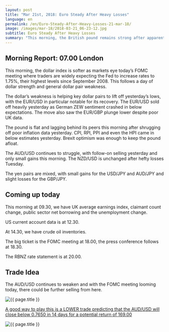 ```yaml
---
layout: post
title: "Mar 21st, 2018: Euro Steady After Heavy Losses"
language: en
permalink: /en/Euro-Steady-After-Heavy-Losses-21-mar-18/
image: /images/mar-18/2018-03-21_06-23-12.jpg
subtitle: Euro Steady After Heavy Losses
summary: "This morning, the British pound remains strong after apparent key Brexit breakthroughs yesterday. The EUR/GBP plunged at one point, eventually closing lower but above the extremes of the day"
---
```

## Morning Report: 07.00 London

This morning, the dollar index is softer as markets eye today’s FOMC meeting where traders are widely expecting the Fed to increase rates to 1.75%, their highest levels since September 2008. This follows a day of dollar strength and general dollar pair weakness. 

The dollar’s weakness is helping key dollar pairs to lift off yesterday’s lows, with the EUR/USD in particular notable for its recovery. The EUR/USD sold off heavily yesterday as German ZEW sentiment crashed in below expectations. The move also saw the EUR/GBP plunge lower despite poor UK data. 

The pound is flat and lagging behind its peers this morning after shrugging off poor inflation data yesterday. CPI, RPI, PPI and even the HPI came in below estimates yesterday. Brexit optimism was enough to keep the pound afloat. 

The AUD/USD continues to struggle, with follow-on selling yesterday and only small gains this morning. The NZD/USD is unchanged after hefty losses Tuesday. 

The yen pairs are mixed, with small gains for the USD/JPY and AUD/JPY and slight losses for the GBP/JPY. 

## Coming up today 

This morning at 09.30, we have UK average earnings index, claimant count change, public sector net borrowing and the unemployment change. 

US current account data is at 12.30.

At 14.30, we have crude oil inventories.

The big ticket is the FOMC meeting at 18.00, the press conference follows at 18.30. 

The RBNZ rate statement is at 20.00.  

## Trade Idea

The AUD/USD continues to weaken and with the FOMC meeting looming today, there could be further selling from here.

<img class="post-image" src="{{ site.url }}/images/mar-18/2018-03-21_06-23-12.jpg" alt="{{ page.title }}" title="{{ page.title }}">

<a href="%LINK%%?currency=GBP&market=forex&underlying=frxAUDUSD&formname=higherlower&duration_amount=14&duration_units=d&amount=10&amount_type=payout&expiry_type=duration&barrier=0.7650" target="_blank">A good way to play this is a LOWER trade predicting that the AUD/USD will close below 0.7650 in 14 days for a potential return of 169.00</a>

<img class="post-image" src="{{ site.url }}/images/mar-18/2018-03-21_06-24-09.jpg" alt="{{ page.title }}" title="{{ page.title }}">
